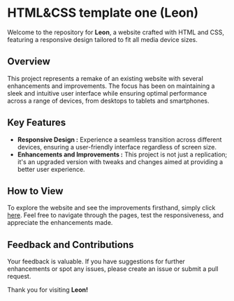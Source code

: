 # HTML&CSS template one (Leon)

Welcome to the repository for **Leon**, a website crafted with HTML and CSS, featuring a responsive design tailored to fit all media device sizes.

## Overview
This project represents a remake of an existing website with several enhancements and improvements. The focus has been on maintaining a sleek and intuitive user interface while ensuring optimal performance across a range of devices, from desktops to tablets and smartphones.

## Key Features
- **Responsive Design :** Experience a seamless transition across different devices, ensuring a user-friendly interface regardless of screen size.
- **Enhancements and Improvements :** This project is not just a replication; it's an upgraded version with tweaks and changes aimed at providing a better user experience.

 ## How to View
To explore the website and see the improvements firsthand, simply click [here]([https://abdelkrim99.github.io/HTML-CSS-template-two/](https://abdelkrim99.github.io/HTML-CSS-template-one/)). 
Feel free to navigate through the pages, test the responsiveness, and appreciate the enhancements made.

## Feedback and Contributions
Your feedback is valuable. If you have suggestions for further enhancements or spot any issues, please create an issue or submit a pull request.

Thank you for visiting **Leon!**
